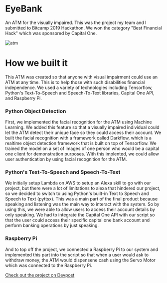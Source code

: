 # EyeBank
An ATM for the visually impaired. This was the project my team and I submitted to Bitcamp 2019 Hackathon. We won the category "Best Financial Hack" which was sponsored by Capital One.

![atm](https://user-images.githubusercontent.com/10646691/60050055-b0b20780-969d-11e9-869d-9bf49bc80d18.jpg)

# How we built it
This ATM was created so that anyone with visual impairment could use an ATM at any time. This is to help those with such disabilities financial independence. We used a variety of technologies including Tensorflow, Python's Text-To-Speech and Speech-To-Text libraries, Capital One API, and Raspberry Pi.

### Python Object Detection 
First, we implemented the facial recognition for the ATM using Machine Learning. We added this feature so that a visually impaired individual could let the ATM detect their unique face so they could access their account. We built the facial recognition with a framework called Darkflow, which is a realtime object detection framework that is built on top of Tensorflow. We trained the model on a set of images of one person who would be a capital one client for demonstration purposes. With this implented, we could allow user authentication by using facial recognition for the ATM.

### Python's Text-To-Speech and Speech-To-Text
We initially setup Lambda on AWS to setup an Alexa skill to go with our project, but there were a lot of limitations to alexa that hindered our project, so we decided to switch to using Python's built-in Text to Speech and Speech to Text (pyttsx). This was a main part of the final product because speaking and listening was the main way to interact with the system. So by using this, we were able to allow users to access their account details by only speaking. We had to integrate the Capital One API with our script so that the user could access their specific capital one bank account and perform banking operations by just speaking.

### Raspberry Pi
And to top off the project, we connected a Raspberry Pi to our system and implemented this part into the script so that when a user would ask to withdraw money, the ATM would dispensene cash using the Servo Motor which was connected to the Raspberry Pi. 

[Check out the project on Devpost](https://devpost.com/software/eyebank)

